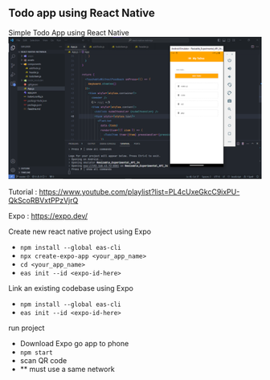 ## Todo app using React Native
Simple Todo App using React Native 
<img src='todo-app- preview.png'/>

Tutorial : https://www.youtube.com/playlist?list=PL4cUxeGkcC9ixPU-QkScoRBVxtPPzVjrQ <br>

Expo : https://expo.dev/

Create new react native project using Expo <br>
* `npm install --global eas-cli`
* `npx create-expo-app <your_app_name>`
* `cd <your_app_name>`
* `eas init --id <expo-id-here>`

Link an existing codebase using Expo <br>
* `npm install --global eas-cli`
* `eas init --id <expo-id-here>`

run project
* Download Expo go app to phone
* `npm start`
* scan QR code
* ** must use a same network